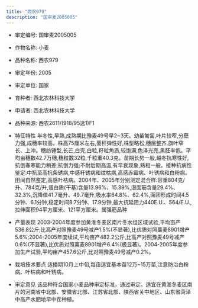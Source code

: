 ```yaml
---
title: "西农979"
description: "国审麦2005005"
---
```

* 审定编号:  国审麦2005005

*  作物名称:  小麦

*  品种名称:  西农979

*  审定年份:  2005

*  审定单位:  国家

* 育种者:  西北农林科技大学

*  申请者:  西北农林科技大学

*  品种来源:  西农2611/(918/95选1)F1

*  特征特性
半冬性,早熟,成熟期比豫麦49号早2~3天。幼苗匍匐,叶片较窄,分蘖力强,成穗率较高。株高75厘米左右,茎秆弹性好,株型略松,穗层整齐,旗叶窄长、上冲。穗纺锤型,长芒,白壳,白粒,籽粒角质,较饱满,色泽光亮,黑胚率低。平均亩穗数42.7万穗,穗粒数32粒,千粒重40.3克。苗期长势一般,越冬抗寒性好,抗倒春寒能力稍差;抗倒力强;不耐后期高温,有早衰现象,熟相一般。接种抗病性鉴定:中抗至高抗条锈病,中感秆锈病和纹枯病,高感赤霉病、叶锈病和白粉病。田间自然鉴定,高感叶枯病。2004年、2005年分别测定混合样:容重804克/升、784克/升,蛋白质(干基)含量13.96%、15.39%,湿面筋含量29.4%、32.3%,沉降值41.7毫升、49.7毫升,吸水率64.8%、62.4%,面团形成时间4.5分钟、6.1分钟,稳定时间8.7分钟、17.9分钟,最大抗延阻力440E.U.、564/E.U.,拉伸面积94平方厘米、121平方厘米。属强筋品种

*  产量表现
2003-2004年度参加黄淮冬麦区南片冬水组区域试验,平均亩产536.8公斤,比高产对照豫麦49号减产1.5%(不显著),比优质对照藁麦8901增产5.6%;2004-2005年度续试,平均亩产482.2公斤,比高产对照豫麦49号减产0.6%(不显著),比优质对照藁麦8901增产6.4%(极显著)。2004-2005年度参加生产试验,平均亩产457.6公斤,比对照豫麦49号减产0.2%。

*  栽培技术要点
适播期10月上中旬,每亩适宜基本苗12万~15万苗,注意防治白粉病、叶枯病和叶锈病。

*  审定意见
该品种符合国家小麦品种审定标准，通过审定。适宜在黄淮冬麦区南片的河南省中北部、安徽省北部、江苏省北部、陕西省关中地区、山东省菏泽中高产水肥地早中茬种植。
